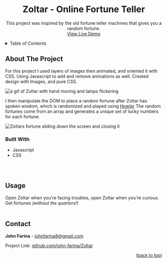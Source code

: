 <a name="readme-top"></a>

<!-- PROJECT LOGO -->
<br />
<div align="center">

<h1 align="center">Zoltar - Online Fortune Teller</h1>

  <p align="center">
   This project was inspired by the old fortune teller machines that gives you a random fortune.
    <br />
    <a href="https://linktowebsite.com">View Live Demo</a>
</div>


<!-- TABLE OF CONTENTS -->
<details>
  <summary>Table of Contents</summary>
  <ol>
    <li>
      <a href="#about-the-project">About The Project</a>
      <ul>
        <li><a href="#built-with">Built With</a></li>
      </ul>
    </li>
    <li><a href="#usage">Usage</a></li>
    <li><a href="#contact">Contact</a></li>
  </ol>
</details>


<!-- ABOUT THE PROJECT -->
## About The Project

For this project I used layers of images then animated, and oriented it with CSS. Using Javascript to add and remove animations as well. Created design with Images, and pure CSS.

<img src="./src/img/ZoltarFirst.gif" alt="a gif of Zoltar with hand moving and lamps flickering" />

I then manipulate the DOM to place a random fortune after Zoltar has spoken wisdom, which is randomized and played using [Howler](howler.link) The random fortunes come from an array and generates a unique set of lucky numbers for each fortune.

<img src="./src/img/ZoltarSecond.gif" alt="Zoltars fortune sliding down the screen and closing it" />

<br/>

### Built With
 - Javascript
 - CSS
<br/>
<br/>
<!-- USAGE EXAMPLES -->

## Usage

Open Zoltar when you're facing troubles, open Zoltar when you're curious. Get fortunes *(without the quarters!)*
<br/>
<br/>

<!-- CONTACT -->
## Contact

**John Farina** - johnfarina8@gmail.com

Project Link: [github.com/john-farina/Zoltar](https://github.com/john-farina/Zoltar)

<p align="right">(<a href="#readme-top">back to top</a>)</p>



